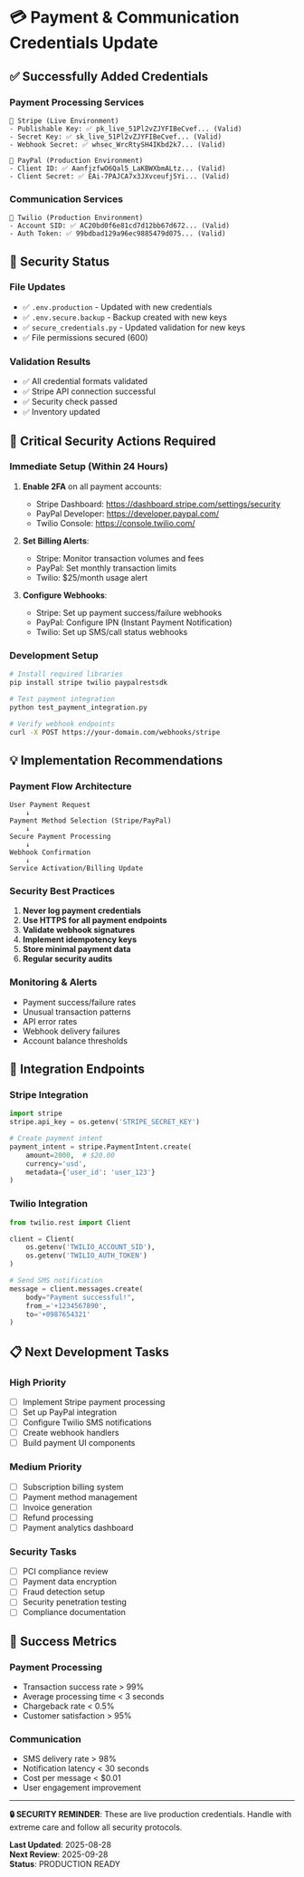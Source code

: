 # 💳 Payment & Communication Credentials Update

## ✅ Successfully Added Credentials

### **Payment Processing Services**
```
🔹 Stripe (Live Environment)
- Publishable Key: ✅ pk_live_51Pl2vZJYFIBeCvef... (Valid)
- Secret Key: ✅ sk_live_51Pl2vZJYFIBeCvef... (Valid)
- Webhook Secret: ✅ whsec_WrcRtySH4IKbd2k7... (Valid)

🔹 PayPal (Production Environment)
- Client ID: ✅ AanfjzfwO6Qal5_LaKBWXbmALtz... (Valid)
- Client Secret: ✅ EAi-7PAJCA7x3JXvceufj5Yi... (Valid)
```

### **Communication Services**
```
🔹 Twilio (Production Environment)
- Account SID: ✅ AC20bd0f6e81cd7d12bb67d672... (Valid)
- Auth Token: ✅ 99bdbad129a96ec9885479d075... (Valid)
```

## 🔐 Security Status

### **File Updates**
- ✅ `.env.production` - Updated with new credentials
- ✅ `.env.secure.backup` - Backup created with new keys
- ✅ `secure_credentials.py` - Updated validation for new keys
- ✅ File permissions secured (600)

### **Validation Results**
- ✅ All credential formats validated
- ✅ Stripe API connection successful
- ✅ Security check passed
- ✅ Inventory updated

## 🚨 Critical Security Actions Required

### **Immediate Setup (Within 24 Hours)**
1. **Enable 2FA** on all payment accounts:
   - Stripe Dashboard: https://dashboard.stripe.com/settings/security
   - PayPal Developer: https://developer.paypal.com/
   - Twilio Console: https://console.twilio.com/

2. **Set Billing Alerts**:
   - Stripe: Monitor transaction volumes and fees
   - PayPal: Set monthly transaction limits
   - Twilio: $25/month usage alert

3. **Configure Webhooks**:
   - Stripe: Set up payment success/failure webhooks
   - PayPal: Configure IPN (Instant Payment Notification)
   - Twilio: Set up SMS/call status webhooks

### **Development Setup**
```bash
# Install required libraries
pip install stripe twilio paypalrestsdk

# Test payment integration
python test_payment_integration.py

# Verify webhook endpoints
curl -X POST https://your-domain.com/webhooks/stripe
```

## 💡 Implementation Recommendations

### **Payment Flow Architecture**
```
User Payment Request
    ↓
Payment Method Selection (Stripe/PayPal)
    ↓
Secure Payment Processing
    ↓
Webhook Confirmation
    ↓
Service Activation/Billing Update
```

### **Security Best Practices**
1. **Never log payment credentials**
2. **Use HTTPS for all payment endpoints**
3. **Validate webhook signatures**
4. **Implement idempotency keys**
5. **Store minimal payment data**
6. **Regular security audits**

### **Monitoring & Alerts**
- Payment success/failure rates
- Unusual transaction patterns
- API error rates
- Webhook delivery failures
- Account balance thresholds

## 🔗 Integration Endpoints

### **Stripe Integration**
```python
import stripe
stripe.api_key = os.getenv('STRIPE_SECRET_KEY')

# Create payment intent
payment_intent = stripe.PaymentIntent.create(
    amount=2000,  # $20.00
    currency='usd',
    metadata={'user_id': 'user_123'}
)
```

### **Twilio Integration**
```python
from twilio.rest import Client

client = Client(
    os.getenv('TWILIO_ACCOUNT_SID'),
    os.getenv('TWILIO_AUTH_TOKEN')
)

# Send SMS notification
message = client.messages.create(
    body="Payment successful!",
    from_='+1234567890',
    to='+0987654321'
)
```

## 📋 Next Development Tasks

### **High Priority**
- [ ] Implement Stripe payment processing
- [ ] Set up PayPal integration
- [ ] Configure Twilio SMS notifications
- [ ] Create webhook handlers
- [ ] Build payment UI components

### **Medium Priority**
- [ ] Subscription billing system
- [ ] Payment method management
- [ ] Invoice generation
- [ ] Refund processing
- [ ] Payment analytics dashboard

### **Security Tasks**
- [ ] PCI compliance review
- [ ] Payment data encryption
- [ ] Fraud detection setup
- [ ] Security penetration testing
- [ ] Compliance documentation

## 🎯 Success Metrics

### **Payment Processing**
- Transaction success rate > 99%
- Average processing time < 3 seconds
- Chargeback rate < 0.5%
- Customer satisfaction > 95%

### **Communication**
- SMS delivery rate > 98%
- Notification latency < 30 seconds
- Cost per message < $0.01
- User engagement improvement

---

**🔒 SECURITY REMINDER**: These are live production credentials. Handle with extreme care and follow all security protocols.

**Last Updated**: 2025-08-28  
**Next Review**: 2025-09-28  
**Status**: PRODUCTION READY